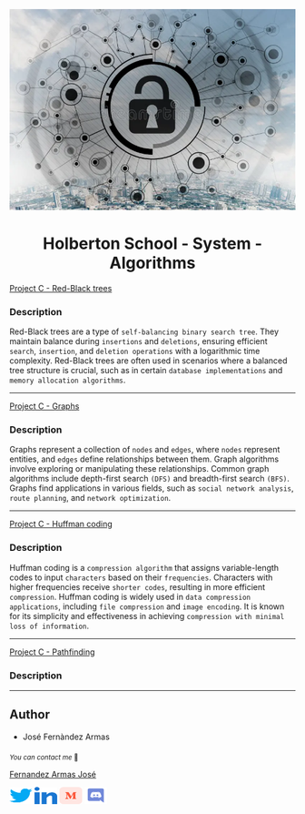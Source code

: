 <p align="center">
	<img src="./images/algo.webp" alt="">
</p>


<h1 align="center">Holberton School - System - Algorithms</h1>

[Project C - Red-Black trees](./red_black_tree/)

### Description

Red-Black trees are a type of `self-balancing binary search tree`. They maintain balance during `insertions` and `deletions`, ensuring efficient `search`, `insertion`, and `deletion operations` with a logarithmic time complexity. Red-Black trees are often used in scenarios where a balanced tree structure is crucial, such as in certain `database implementations` and `memory allocation algorithms`.

---

[Project C - Graphs](./graphs/)

### Description

Graphs represent a collection of `nodes` and `edges`, where `nodes` represent entities, and `edges` define relationships between them. Graph algorithms involve exploring or manipulating these relationships. Common graph algorithms include depth-first search `(DFS)` and breadth-first search `(BFS)`. Graphs find applications in various fields, such as `social network analysis`, `route planning`, and `network optimization`.

---

[Project C - Huffman coding](./huffman_coding/)

### Description

Huffman coding is a `compression algorithm` that assigns variable-length codes to input `characters` based on their `frequencies`. Characters with higher frequencies receive `shorter codes`, resulting in more efficient `compression`. Huffman coding is widely used in `data compression applications`, including `file compression` and `image encoding`. It is known for its simplicity and effectiveness in achieving `compression with minimal loss of information`.

---


[Project C - Pathfinding](./pathfinding/)

### Description

---

## Author

* José Fernàndez Armas

<sub>_You can contact me_ 📩

[Fernandez Armas José](https://github.com/crasride)

<p align="left">
<a href="https://twitter.com/JosFern35900656" target="blank"><img align="center" src="./images/twitter.svg" alt="crasride" height="30" width="40" /></a>
<a href="https://www.linkedin.com/in/jd-fernandez/" target="blank"><img align="center" src="./images/linked-in-alt.svg" alt="crasride" height="30" width="40" /></a>
<a href="https://medium.com/@4990" target="blank"><img align="center" src="./images/medium.svg" alt="@crasride" height="30" width="40" /></a>
<a href="https://discord.gg/José Fernandez Armas#7992" target="blank"><img align="center" src="./images/discord.svg" alt="crasride" height="30" width="40" /></a>
</p>
